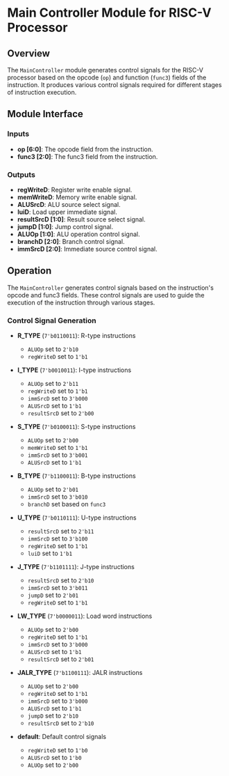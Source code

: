 # Main Controller Module for RISC-V Processor

## Overview

The `MainController` module generates control signals for the RISC-V processor based on the opcode (`op`) and function (`func3`) fields of the instruction. It produces various control signals required for different stages of instruction execution.

## Module Interface

### Inputs

- **op [6:0]**: The opcode field from the instruction.
- **func3 [2:0]**: The func3 field from the instruction.

### Outputs

- **regWriteD**: Register write enable signal.
- **memWriteD**: Memory write enable signal.
- **ALUSrcD**: ALU source select signal.
- **luiD**: Load upper immediate signal.
- **resultSrcD [1:0]**: Result source select signal.
- **jumpD [1:0]**: Jump control signal.
- **ALUOp [1:0]**: ALU operation control signal.
- **branchD [2:0]**: Branch control signal.
- **immSrcD [2:0]**: Immediate source control signal.

## Operation

The `MainController` generates control signals based on the instruction's opcode and func3 fields. These control signals are used to guide the execution of the instruction through various stages.

### Control Signal Generation

- **R_TYPE** (`7'b0110011`): R-type instructions

  - `ALUOp` set to `2'b10`
  - `regWriteD` set to `1'b1`
- **I_TYPE** (`7'b0010011`): I-type instructions

  - `ALUOp` set to `2'b11`
  - `regWriteD` set to `1'b1`
  - `immSrcD` set to `3'b000`
  - `ALUSrcD` set to `1'b1`
  - `resultSrcD` set to `2'b00`
- **S_TYPE** (`7'b0100011`): S-type instructions

  - `ALUOp` set to `2'b00`
  - `memWriteD` set to `1'b1`
  - `immSrcD` set to `3'b001`
  - `ALUSrcD` set to `1'b1`
- **B_TYPE** (`7'b1100011`): B-type instructions

  - `ALUOp` set to `2'b01`
  - `immSrcD` set to `3'b010`
  - `branchD` set based on `func3`
- **U_TYPE** (`7'b0110111`): U-type instructions

  - `resultSrcD` set to `2'b11`
  - `immSrcD` set to `3'b100`
  - `regWriteD` set to `1'b1`
  - `luiD` set to `1'b1`
- **J_TYPE** (`7'b1101111`): J-type instructions

  - `resultSrcD` set to `2'b10`
  - `immSrcD` set to `3'b011`
  - `jumpD` set to `2'b01`
  - `regWriteD` set to `1'b1`
- **LW_TYPE** (`7'b0000011`): Load word instructions

  - `ALUOp` set to `2'b00`
  - `regWriteD` set to `1'b1`
  - `immSrcD` set to `3'b000`
  - `ALUSrcD` set to `1'b1`
  - `resultSrcD` set to `2'b01`
- **JALR_TYPE** (`7'b1100111`): JALR instructions

  - `ALUOp` set to `2'b00`
  - `regWriteD` set to `1'b1`
  - `immSrcD` set to `3'b000`
  - `ALUSrcD` set to `1'b1`
  - `jumpD` set to `2'b10`
  - `resultSrcD` set to `2'b10`
- **default**: Default control signals

  - `regWriteD` set to `1'b0`
  - `ALUSrcD` set to `1'b0`
  - `ALUOp` set to `2'b00`
